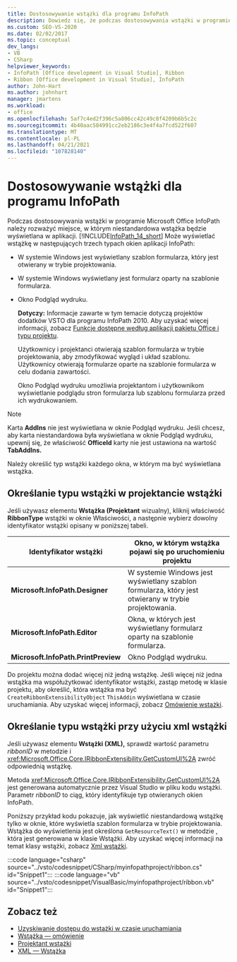 ```yaml
---
title: Dostosowywanie wstążki dla programu InfoPath
description: Dowiedz się, że podczas dostosowywania wstążki w programie Microsoft Office InfoPath należy rozważyć miejsce, w którym niestandardowa wstążka będzie wyświetlana w aplikacji.
ms.custom: SEO-VS-2020
ms.date: 02/02/2017
ms.topic: conceptual
dev_langs:
- VB
- CSharp
helpviewer_keywords:
- InfoPath [Office development in Visual Studio], Ribbon
- Ribbon [Office development in Visual Studio], InfoPath
author: John-Hart
ms.author: johnhart
manager: jmartens
ms.workload:
- office
ms.openlocfilehash: 5af7c4ed2f396c5a806cc42c49c8f4209b6b5c2c
ms.sourcegitcommit: 4b40aac584991cc2eb2186c3e4f4a7fcd522f607
ms.translationtype: MT
ms.contentlocale: pl-PL
ms.lasthandoff: 04/21/2021
ms.locfileid: "107828140"
---
```

# <a name="customize-a-ribbon-for-infopath"></a>Dostosowywanie wstążki dla programu InfoPath
  Podczas dostosowywania wstążki w programie Microsoft Office InfoPath należy rozważyć miejsce, w którym niestandardowa wstążka będzie wyświetlana w aplikacji. [!INCLUDE[InfoPath_14_short](../vsto/includes/infopath-14-short-md.md)] Może wyświetlać wstążkę w następujących trzech typach okien aplikacji InfoPath:

- W systemie Windows jest wyświetlany szablon formularza, który jest otwierany w trybie projektowania.

- W systemie Windows wyświetlany jest formularz oparty na szablonie formularza.

- Okno Podgląd wydruku.

  **Dotyczy:** Informacje zawarte w tym temacie dotyczą projektów dodatków VSTO dla programu InfoPath 2010. Aby uzyskać więcej informacji, zobacz [Funkcje dostępne według aplikacji pakietu Office i typu projektu](../vsto/features-available-by-office-application-and-project-type.md).

  Użytkownicy i projektanci otwierają szablon formularza w trybie projektowania, aby zmodyfikować wygląd i układ szablonu. Użytkownicy otwierają formularze oparte na szablonie formularza w celu dodania zawartości.

  Okno Podgląd wydruku umożliwia projektantom i użytkownikom wyświetlanie podglądu stron formularza lub szablonu formularza przed ich wydrukowaniem.

> [!NOTE]
> Karta **AddIns** nie jest wyświetlana w oknie Podgląd wydruku. Jeśli chcesz, aby karta niestandardowa była wyświetlana w oknie Podgląd wydruku, upewnij się, że właściwość **OfficeId** karty nie jest ustawiona na wartość **TabAddIns.**

 Należy określić typ wstążki każdego okna, w którym ma być wyświetlana wstążka.

## <a name="specify-the-ribbon-type-in-the-ribbon-designer"></a>Określanie typu wstążki w projektancie wstążki
 Jeśli używasz elementu **Wstążka (Projektant** wizualny), kliknij właściwość **RibbonType**  wstążki w oknie Właściwości, a następnie wybierz dowolny identyfikator wstążki opisany w poniższej tabeli.

|Identyfikator wstążki|Okno, w którym wstążka pojawi się po uruchomieniu projektu|
|---------------|---------------------------------------------------------------------|
|**Microsoft.InfoPath.Designer**|W systemie Windows jest wyświetlany szablon formularza, który jest otwierany w trybie projektowania.|
|**Microsoft.InfoPath.Editor**|Okna, w których jest wyświetlany formularz oparty na szablonie formularza.|
|**Microsoft.InfoPath.PrintPreview**|Okno Podgląd wydruku.|

 Do projektu można dodać więcej niż jedną wstążkę. Jeśli więcej niż jedna wstążka ma współużytkować identyfikator wstążki, zastąp metodę w klasie projektu, aby określić, która wstążka ma być `CreateRibbonExtensibilityObject` `ThisAddin` wyświetlana w czasie uruchamiania. Aby uzyskać więcej informacji, zobacz [Omówienie wstążki](../vsto/ribbon-overview.md).

## <a name="specify-the-ribbon-type-by-using-ribbon-xml"></a>Określanie typu wstążki przy użyciu xml wstążki
 Jeśli używasz elementu **Wstążki (XML),** sprawdź wartość parametru *ribbonID* w metodzie i <xref:Microsoft.Office.Core.IRibbonExtensibility.GetCustomUI%2A> zwróć odpowiednią wstążkę.

 Metoda <xref:Microsoft.Office.Core.IRibbonExtensibility.GetCustomUI%2A> jest generowana automatycznie przez Visual Studio w pliku kodu wstążki. Parametr *ribbonID* to ciąg, który identyfikuje typ otwieranych okien InfoPath.

 Poniższy przykład kodu pokazuje, jak wyświetlić niestandardową wstążkę tylko w oknie, które wyświetla szablon formularza w trybie projektowania. Wstążka do wyświetlenia jest określona `GetResourceText()` w metodzie , która jest generowana w klasie Wstążki. Aby uzyskać więcej informacji na temat klasy wstążki, zobacz [Xml wstążki](../vsto/ribbon-xml.md).

 :::code language="csharp" source="../vsto/codesnippet/CSharp/myinfopathproject/ribbon.cs" id="Snippet1":::
 :::code language="vb" source="../vsto/codesnippet/VisualBasic/myinfopathproject/ribbon.vb" id="Snippet1":::

## <a name="see-also"></a>Zobacz też
- [Uzyskiwanie dostępu do wstążki w czasie uruchamiania](../vsto/accessing-the-ribbon-at-run-time.md)
- [Wstążka — omówienie](../vsto/ribbon-overview.md)
- [Projektant wstążki](../vsto/ribbon-designer.md)
- [XML — Wstążka](../vsto/ribbon-xml.md)
